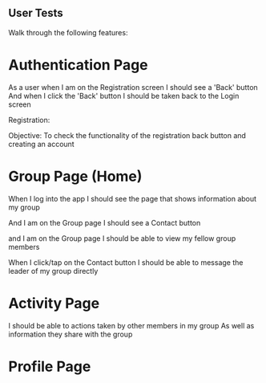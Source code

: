 ## User Tests

Walk through the following features:

# Authentication Page

As a user when I am on the Registration screen
I should see a 'Back' button
And when I click the 'Back' button
I should be taken back to the Login screen

Registration:

Objective: To check the functionality of the registration back button and creating an account

# Group Page (Home)

When I log into the app
I should see the page that shows information about my group


And I am on the Group page
I should see a Contact button

and I am on the Group page
I should be able to view my fellow group members

When I click/tap on the Contact button
I should be able to message the leader of my group directly

# Activity Page

I should be able to actions taken by other members in my group
As well as information they share with the group

# Profile Page

